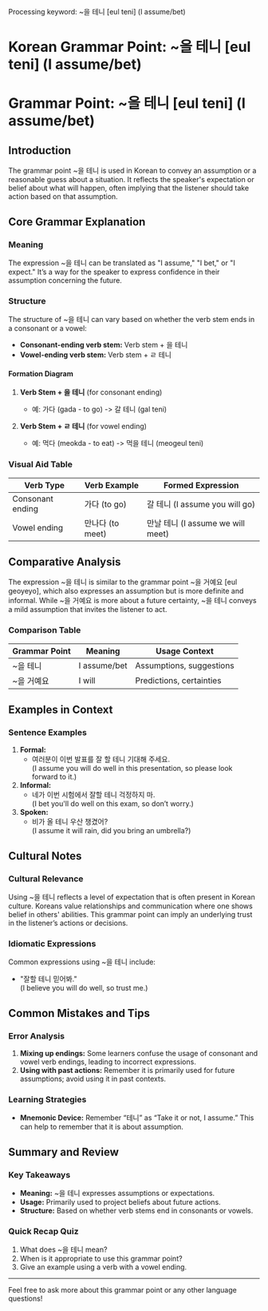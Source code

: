 Processing keyword: ~을 테니 [eul teni] (I assume/bet)
# Korean Grammar Point: ~을 테니 [eul teni] (I assume/bet)
# Grammar Point: ~을 테니 [eul teni] (I assume/bet)
## Introduction
The grammar point ~을 테니 is used in Korean to convey an assumption or a reasonable guess about a situation. It reflects the speaker's expectation or belief about what will happen, often implying that the listener should take action based on that assumption.
## Core Grammar Explanation
### Meaning
The expression ~을 테니 can be translated as "I assume," "I bet," or "I expect." It’s a way for the speaker to express confidence in their assumption concerning the future.
### Structure
The structure of ~을 테니 can vary based on whether the verb stem ends in a consonant or a vowel:
- **Consonant-ending verb stem:** Verb stem + 을 테니
- **Vowel-ending verb stem:** Verb stem + ㄹ 테니
#### Formation Diagram
1. **Verb Stem + 을 테니** (for consonant ending)
   - 예: 가다 (gada - to go) -> 갈 테니 (gal teni)
  
2. **Verb Stem + ㄹ 테니** (for vowel ending)
   - 예: 먹다 (meokda - to eat) -> 먹을 테니 (meogeul teni)
### Visual Aid Table
| Verb Type | Verb Example | Formed Expression |
|-----------|--------------|-------------------|
| Consonant ending | 가다 (to go) | 갈 테니 (I assume you will go) |
| Vowel ending       | 만나다 (to meet) | 만날 테니 (I assume we will meet) |
## Comparative Analysis
The expression ~을 테니 is similar to the grammar point ~을 거예요 [eul geoyeyo], which also expresses an assumption but is more definite and informal. While ~을 거예요 is more about a future certainty, ~을 테니 conveys a mild assumption that invites the listener to act.
### Comparison Table
| Grammar Point | Meaning                | Usage Context     |
|---------------|------------------------|--------------------|
| ~을 테니      | I assume/bet           | Assumptions, suggestions |
| ~을 거예요    | I will                   | Predictions, certainties   |
## Examples in Context
### Sentence Examples
1. **Formal:**
   - 여러분이 이번 발표를 잘 할 테니 기대해 주세요.  
   (I assume you will do well in this presentation, so please look forward to it.) 
2. **Informal:**
   - 네가 이번 시험에서 잘할 테니 걱정하지 마.  
   (I bet you'll do well on this exam, so don’t worry.)
3. **Spoken:**
   - 비가 올 테니 우산 챙겼어?  
   (I assume it will rain, did you bring an umbrella?)
## Cultural Notes
### Cultural Relevance
Using ~을 테니 reflects a level of expectation that is often present in Korean culture. Koreans value relationships and communication where one shows belief in others' abilities. This grammar point can imply an underlying trust in the listener’s actions or decisions.
### Idiomatic Expressions
Common expressions using ~을 테니 include:
- "잘할 테니 믿어봐."  
  (I believe you will do well, so trust me.)
## Common Mistakes and Tips
### Error Analysis
1. **Mixing up endings:** Some learners confuse the usage of consonant and vowel verb endings, leading to incorrect expressions.
2. **Using with past actions:** Remember it is primarily used for future assumptions; avoid using it in past contexts.
### Learning Strategies
- **Mnemonic Device:** Remember “테니” as “Take it or not, I assume.” This can help to remember that it is about assumption.
  
## Summary and Review
### Key Takeaways
- **Meaning:** ~을 테니 expresses assumptions or expectations.
- **Usage:** Primarily used to project beliefs about future actions.
- **Structure:** Based on whether verb stems end in consonants or vowels.
### Quick Recap Quiz
1. What does ~을 테니 mean?
2. When is it appropriate to use this grammar point?
3. Give an example using a verb with a vowel ending.
---
Feel free to ask more about this grammar point or any other language questions!
